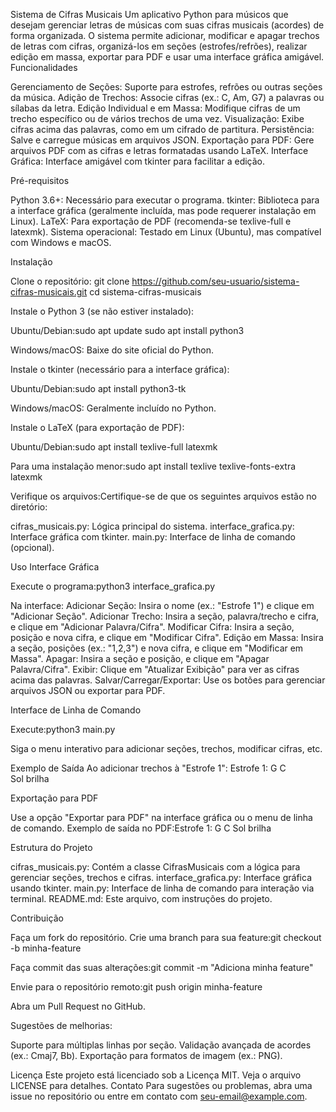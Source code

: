 Sistema de Cifras Musicais
Um aplicativo Python para músicos que desejam gerenciar letras de músicas com suas cifras musicais (acordes) de forma organizada. O sistema permite adicionar, modificar e apagar trechos de letras com cifras, organizá-los em seções (estrofes/refrões), realizar edição em massa, exportar para PDF e usar uma interface gráfica amigável.
Funcionalidades

Gerenciamento de Seções: Suporte para estrofes, refrões ou outras seções da música.
Adição de Trechos: Associe cifras (ex.: C, Am, G7) a palavras ou sílabas da letra.
Edição Individual e em Massa: Modifique cifras de um trecho específico ou de vários trechos de uma vez.
Visualização: Exibe cifras acima das palavras, como em um cifrado de partitura.
Persistência: Salve e carregue músicas em arquivos JSON.
Exportação para PDF: Gere arquivos PDF com as cifras e letras formatadas usando LaTeX.
Interface Gráfica: Interface amigável com tkinter para facilitar a edição.

Pré-requisitos

Python 3.6+: Necessário para executar o programa.
tkinter: Biblioteca para a interface gráfica (geralmente incluída, mas pode requerer instalação em Linux).
LaTeX: Para exportação de PDF (recomenda-se texlive-full e latexmk).
Sistema operacional: Testado em Linux (Ubuntu), mas compatível com Windows e macOS.

Instalação

Clone o repositório:
git clone https://github.com/seu-usuario/sistema-cifras-musicais.git
cd sistema-cifras-musicais


Instale o Python 3 (se não estiver instalado):

Ubuntu/Debian:sudo apt update
sudo apt install python3


Windows/macOS: Baixe do site oficial do Python.


Instale o tkinter (necessário para a interface gráfica):

Ubuntu/Debian:sudo apt install python3-tk


Windows/macOS: Geralmente incluído no Python.


Instale o LaTeX (para exportação de PDF):

Ubuntu/Debian:sudo apt install texlive-full latexmk


Para uma instalação menor:sudo apt install texlive texlive-fonts-extra latexmk




Verifique os arquivos:Certifique-se de que os seguintes arquivos estão no diretório:

cifras_musicais.py: Lógica principal do sistema.
interface_grafica.py: Interface gráfica com tkinter.
main.py: Interface de linha de comando (opcional).



Uso
Interface Gráfica

Execute o programa:python3 interface_grafica.py


Na interface:
Adicionar Seção: Insira o nome (ex.: "Estrofe 1") e clique em "Adicionar Seção".
Adicionar Trecho: Insira a seção, palavra/trecho e cifra, e clique em "Adicionar Palavra/Cifra".
Modificar Cifra: Insira a seção, posição e nova cifra, e clique em "Modificar Cifra".
Edição em Massa: Insira a seção, posições (ex.: "1,2,3") e nova cifra, e clique em "Modificar em Massa".
Apagar: Insira a seção e posição, e clique em "Apagar Palavra/Cifra".
Exibir: Clique em "Atualizar Exibição" para ver as cifras acima das palavras.
Salvar/Carregar/Exportar: Use os botões para gerenciar arquivos JSON ou exportar para PDF.



Interface de Linha de Comando

Execute:python3 main.py


Siga o menu interativo para adicionar seções, trechos, modificar cifras, etc.

Exemplo de Saída
Ao adicionar trechos à "Estrofe 1":
Estrofe 1:
G      C     
Sol    brilha

Exportação para PDF

Use a opção "Exportar para PDF" na interface gráfica ou o menu de linha de comando.
Exemplo de saída no PDF:Estrofe 1:
G      C
Sol    brilha



Estrutura do Projeto

cifras_musicais.py: Contém a classe CifrasMusicais com a lógica para gerenciar seções, trechos e cifras.
interface_grafica.py: Interface gráfica usando tkinter.
main.py: Interface de linha de comando para interação via terminal.
README.md: Este arquivo, com instruções do projeto.

Contribuição

Faça um fork do repositório.
Crie uma branch para sua feature:git checkout -b minha-feature


Faça commit das suas alterações:git commit -m "Adiciona minha feature"


Envie para o repositório remoto:git push origin minha-feature


Abra um Pull Request no GitHub.

Sugestões de melhorias:

Suporte para múltiplas linhas por seção.
Validação avançada de acordes (ex.: Cmaj7, Bb).
Exportação para formatos de imagem (ex.: PNG).

Licença
Este projeto está licenciado sob a Licença MIT. Veja o arquivo LICENSE para detalhes.
Contato
Para sugestões ou problemas, abra uma issue no repositório ou entre em contato com seu-email@example.com.
